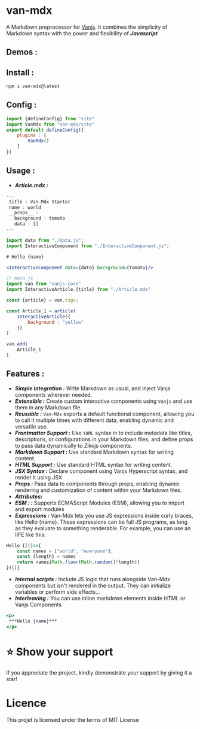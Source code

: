 # van-mdx

A Markdown preprocessor for [Vanjs](https://vanjs.org/). 
It combines the simplicity of Markdown syntax with the power and flexibility of ***Javascript***

## Demos : 

## Install : 

```bash
npm i van-mdx@latest
```

## Config :

```js
import {defineConfig} from "vite"
import VanMdx from "van-mdx/vite"
export default defineConfig({
    plugins : [
        VanMdx()
    ]
})
```

## Usage :

- ***Article.mdx :***
```jsx
---
 title : Van-Mdx Starter 
 name : world
 __props__ : 
   background : tomato
   data : []
---

import data from "./data.js";
import InteractiveComponent from "./InteractiveComponent.js";

# Hello {name}

<InteractiveComponent data={data} background={tomato}/>
```

```js
// main.js
import van from "vanjs-core"
import InteractiveArticle,{title} from "./Article.mdx"

const {article} = van.tags;

const Article_1 = article(
    InteractiveArticle({
        background : "yellow"
    })
)

van.add(
    Article_1
)
```

## Features :

- ***Simple Integration :*** Write Markdown as usual, and inject Vanjs components wherever needed.
- ***Extensible :***  Create custom interactive components using `Vanjs` and use them in any Markdown file.
- ***Reusable :*** `Van-Mdx` exports a default functional component, allowing you to call it multiple times with different data, enabling dynamic and versatile use.
- ***Frontmatter Support :*** Use `YAML` syntax in to include metadata like titles, descriptions, or configurations in your Markdown files, and define props to pass data dynamically to Zikojs components.
- ***Markdown Support :*** Use standard Markdown syntax for writing content.
- ***HTML Support :*** Use standard HTML syntax for writing content.
- ***JSX Syntax :*** Declare component using Vanjs Hyperscript syntax, and render it using JSX
- ***Props :*** Pass data to components through props, enabling dynamic rendering and customization of content within your Markdown files.
- ***Attributes:*** 
- ***ESM : :***  Supports ECMAScript Modules (ESM), allowing you to import and export modules
- ***Expressions :*** Van-Mdx lets you use JS expressions inside curly braces, like Hello {name}. These expressions can be full JS programs, as long as they evaluate to something renderable. For example, you can use an IIFE like this:
```js
Hello {(()=>{
    const names = ["world", "everyone"];
    const {length} = names
    return names[Math.floor(Math.random()*length)]
})()}
```
- ***Internal scripts :*** Include JS logic that runs alongside Van-Mdx components but isn't rendered in the output. They can initialize variables or perform side effects...
- ***Interleaving :*** You can use inline markdown elements inside HTML or Vanjs Components 
```jsx
<p>
 ***Hello {name}***
</p>
```


# ⭐️ Show your support
If you appreciate the project, kindly demonstrate your support by giving it a star!

# Licence
This projet is licensed under the terms of MIT License
